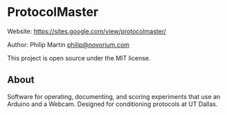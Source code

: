 # ProtocolMaster

Website: https://sites.google.com/view/protocolmaster/

Author: Philip Martin philip@novorium.com

This project is open source under the MIT license.

## About

Software for operating, documenting, and scoring experiments that use an Arduino and a Webcam. Designed for conditioning protocols at UT Dallas.
